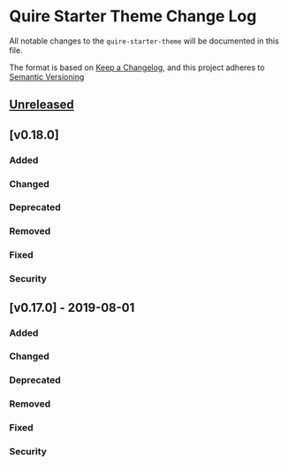 # Quire Starter Theme Change Log

All notable changes to the `quire-starter-theme` will be documented in this file. 

The format is based on [Keep a Changelog](https://keepachangelog.com/en/1.0.0/), 
and this project adheres to [Semantic Versioning](https://semver.org/spec/v2.0.0.html)

## [Unreleased]

## [v0.18.0] 
### Added

### Changed

### Deprecated 

### Removed

### Fixed

### Security

## [v0.17.0] - 2019-08-01
### Added

### Changed

### Deprecated 

### Removed

### Fixed

### Security

[Unreleased]: https://github.com/gettypubs/quire-starter-theme/compare/v0.18.0...HEAD
[Unreleased]: https://github.com/gettypubs/quire-starter-theme/compare/v0.17.0...v0.18.0